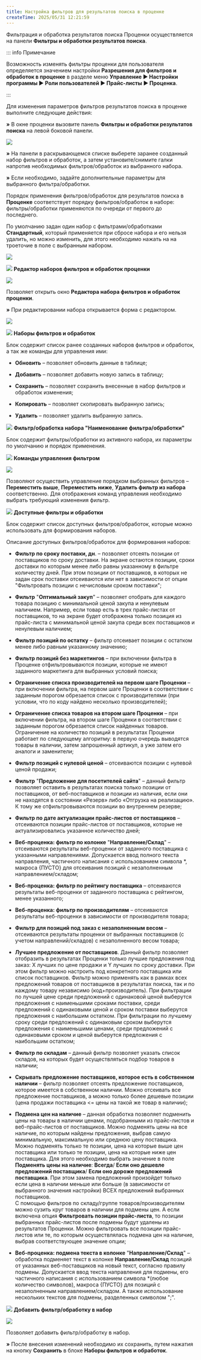 ```yaml
---
title: Настройка фильтров для результатов поиска в проценке
createTime: 2025/05/31 12:21:59
---
```

Фильтрация и обработка результатов поиска Проценки осуществляется на панели **Фильтры и обработки результатов поиска**.

::: info Примечание

Возможность изменять фильтры проценки для пользователя определяется значением настройки **Разрешения для фильтров и обработок в проценке** в разделе меню **Управление ► Настройки программы ► Роли пользователей ► Прайс-листы ► Проценка**.

:::

Для изменения параметров фильтров результатов поиска в проценке выполните следующие действия:

**»** В окне проценки вызовите панель **Фильтры и обработки результатов** **поиска** на левой боковой панели.

![](../../assets/work/two/216.png)

**»** На панели в раскрывающемся списке выберете заранее созданный набор фильтров и обработок, а затем установите/снимите галки напротив необходимых фильтров/обработок из выбранного набора.

**»** Если необходимо, задайте дополнительные параметры для выбранного фильтра/обработки.

Порядок применения фильтров/обработок для результатов поиска в **Проценке** соответствует порядку фильтров/обработок в наборе: фильтры/обработки применяются по очереди от первого до последнего.

По умолчанию задан один набор с фильтрами/обработками **Стандартный**, который применяется при сбросе набора и его нельзя удалить, но можно изменить, для этого необходимо нажать на на троеточие в поле с выбранным набором.

![](../../assets/work/two/217.png)

![](../../assets/work/two/006.png) **Редактор наборов фильтров и обработок проценки**

![](../../assets/work/two/218.png)

Позволяет открыть окно **Редактора набора фильтров и обработок проценки**.

**»** При редактировании набора открывается форма с редактором.

![](../../assets/work/two/219.png)

![](../../assets/work/two/006.png) **Наборы фильтров и обработок**

Блок содержит список ранее созданных наборов фильтров и обработок, а так же команды для управления ими:

- **Обновить** – позволяет обновить данные в таблице;

- **Добавить** – позволяет добавить новую запись в таблицу;

- **Сохранить** – позволяет сохранить внесенные в набор фильтров и обработок изменения;

- **Копировать** – позволяет скопировать выбранную запись;

- **Удалить** – позволяет удалить выбранную запись.

![](../../assets/work/two/008.png) **Фильтр/обработка набора "Наименование фильтра/обработки"**

Блок содержит фильтры/обработки из активного набора, их параметры по умолчанию и порядок применения.

![](../../assets/work/two/009.png) **Команды управления фильтром**

![](../../assets/work/two/220.png)

Позволяют осуществить управление порядком выбранных фильтров – **Переместить выше**, **Переместить ниже**, **Удалить фильтр из набора** соответственно. Для отображения команд управления необходимо выбрать требующий изменения фильтр.

![](../../assets/work/two/010.png) **Доступные фильтры и обработки**

Блок содержит список доступных фильтров/обработок, которые можно использовать для формирования наборов. 

Описание доступных фильтров/обработок для формирования наборов:

- **Фильтр по сроку поставки, дн**. – позволяет отсеять позиции от поставщиков по сроку доставки. На экране остаются позиции, сроки доставки по которым менее либо равны указанному в фильтре количеству дней. При этом позиции от поставщиков, в которых не задан срок поставки отсеиваются или нет в зависимости от опции "Фильтровать позиции с нечисловым сроком поставки";

- **Фильтр** "**Оптимальный закуп**" – позволяет отобрать для каждого товара позицию с минимальной ценой закупа и ненулевым наличием. Например, если товар есть в трех прайс-листах от поставщиков, то на экране будет отображена только позиция из прайс-листа с минимальной ценой закупа среди всех поставщиков и ненулевым наличием;

- **Фильтр позиций по остатку** – фильтр отсеивает позиции с остатком менее либо равным указанному значению;

- **Фильтр позиций без маркетингов** – при включении фильтра в Проценке отфильтровываются позиции, которые не имеют заданного маркетинга для выбранных условий поиска;

- **Ограничение списка производителей на первом шаге Проценки** – при включении фильтра, на первом шаге Проценки в соответствии с заданным порогом обрезается список с производителями (при условии, что по коду найдено несколько производителей);

- **Ограничение списка товаров на втором шаге Проценки** – при включении фильтра, на втором шаге Проценки в соответствии с заданным порогом обрезается список найденных товаров. Ограничение на количество позиций в результатах Проценки работает по следующему алгоритму: в первую очередь выводятся товары в наличии, затем запрошенный артикул, а уже затем его аналоги и заменители;

- **Фильтр позиций с нулевой ценой** – отсеиваются позиции с нулевой ценой продажи;

- **Фильтр** "**Предложение для посетителей сайта**" – данный фильтр позволяет оставить в результатах поиска только позиции от поставщиков, от веб-поставщиков и позиции из наличия, если они не находятся в состоянии «Резерв» либо «Отгрузка на реализацию». К тому же отфильтровываются позиции во внутреннем резерве;

- **Фильтр по дате актуализации прайс-листов от поставщиков** – отсеиваются позиции прайс-листов от поставщиков, которые не актуализировались указанное количество дней;

- **Веб-проценка: фильтр по колонке** "**Направление/Склад**" – отсеиваются результаты веб-проценки от заданного поставщика с указанными направлениями. Допускается ввод полного текста направления, частичного написания с использованием символа \*, макроса {ПУСТО} для отсеивания позиций с незаполненным направлением/складом;

- **Веб-проценка: фильтр по рейтингу поставщика** – отсеиваются результаты веб-проценки от заданного поставщика с рейтингом, менее указанного;

- **Веб-проценка: фильтр по производителям** – отсеиваются результаты веб-проценки в зависимости от производителя товара;

- **Фильтр для позиций под заказ с незаполненным весом** – отсеиваются результаты проценки от выбранных поставщиков (с учетом направлений/складов) с незаполненного весом товара;

- **Лучшее предложение от поставщиков**. Данный фильтр позволяет отобразить в результатах Проценки только лучшие предложения под заказ: Х лучших по цене продажи и Y лучших по сроку доставки. При этом фильтр можно настроить под конкретного поставщика или список поставщиков. Фильтр можно применять как в рамках всех предложений товаров от поставщиков в результатах поиска, так и по каждому товару независимо (код+производитель). При фильтрации по лучшей цене среди предложений с одинаковой ценой выберутся предложения с наименьшими сроками поставки, среди предложений с одинаковыми ценой и сроком поставки выберутся предложения с наибольшим остатком. При фильтрации по лучшему сроку среди предложений с одинаковым сроком выберутся предложения с наименьшими ценами, среди предложений с одинаковыми сроком и ценой выберутся предложения с наибольшим остатком;

- **Фильтр по складам** – данный фильтр позволяет указать список складов, на которых будет осуществляться подбор товаров в наличии;

- **Скрывать предложение поставщиков, которое есть в собственном наличии** – фильтр позволяет отсеять предложение поставщиков, которое имеется в собственном наличии. Можно отсеивать все предложение поставщиков, а можно только более дешевые позиции (цена продажи поставщика <= цены на такой же товар в наличии);

- **Подмена цен на наличие** – данная обработка позволяет подменить цены на товары в наличии ценами, подобранными из прайс-листов и веб-прайс-листов от поставщиков. Можно подменять цены на все наличие, по которым найдены предложения, выбрав самую минимальную, максимальную или среднюю цену поставщика. Можно подменять только те позиции, цена на которые выше цен поставщика или только те позиции, цена на которые ниже цен поставщика. Для этого необходимо выбрать значение в поле **Подменять цены на наличие**: **Всегда**/ **Если оно дешевле предложений поставщика**/ **Если оно дороже предложений поставщика**. При этом замена предложений произойдет только если цена в наличии меньше или больше (в зависимости от выбранного значения настройки) ВСЕХ предложений выбранных поставщиков.<br>С помощью фильтров по складу/группе товаров/производителям можно сузить круг товаров в наличии для подмены цен. А если включена опция **Фильтровать позиции прайс-листа**, то позиции выбранных прайс-листов после подмены будут удалены из результатов Проценки. Можно фильтровать все позиции прайс-листов или те, по которым осуществлялась подмена цен на наличие, выбрав соответствующее значение опции;

- **Веб-проценка: подмена текста в колонке** "**Направление/Склад**" – обработка подменяет текст в колонке **Направление/Склад** позиций от указанных веб-поставщиков на новый текст, согласно правилу подмены. Допускается ввод текста направления для подмены, его частичного написания с использованием символа \*(любое количество символов), макроса {ПУСТО} для позиций с незаполненным направлением/складом. А также использование нескольких текстов для подмены, разделенных символом ";".

![](../../assets/work/two/011.png) **Добавить фильтр/обработку в набор**

![](../../assets/work/two/221.png)

Позволяет добавить фильтр/обработку в набор.

**»** После внесения изменений необходимо их сохранить, путем нажатия на кнопку **Сохранить** в блоке **Наборы фильтров и обработок**.
